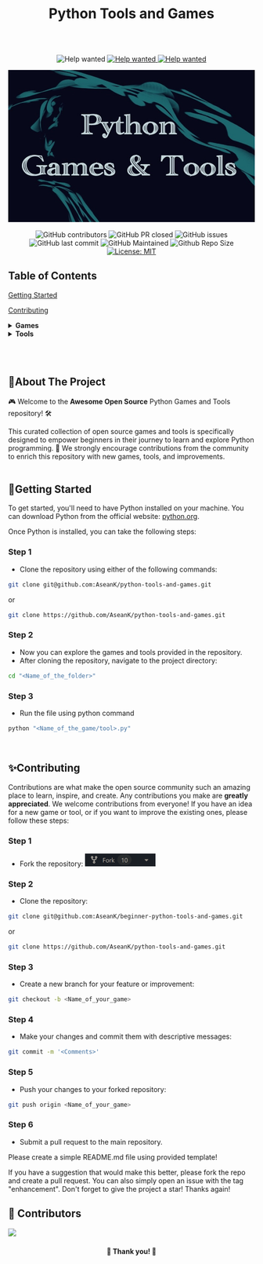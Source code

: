 <h1 align="center">Python Tools and Games</h1>
<br /><br />

<!----------------Badge-------------->

<div align="center">

<img src="https://img.shields.io/badge/Contribution welcome-blueviolet.svg?style=for-the-badge" alt="Help wanted" /> <a href="https://github.com/AseanK/python-tools-and-games/issues" target="_blank">
<img src="https://img.shields.io/badge/Help wanted-fb07c8.svg?style=for-the-badge" alt="Help wanted" /> <a href="https://github.com/AseanK/python-tools-and-games/issues" target="_blank">
<img src="https://img.shields.io/badge/Open source-aqua.svg?style=for-the-badge" alt="Help wanted" /> <a href="https://github.com/AseanK/python-tools-and-games/issues" target="_blank">

</div>
<!----------------Badge END-------------->
  
<p align="center">
  <a href="https://github.com/AseanK/python-tools-and-games" target="_blank">
    <img src="images/mainLogo.jpg" width = "720px" height = "310px">
  </a>
</p>

  <!----------------Badge-------------->
<div align="center">
 
![GitHub contributors](https://img.shields.io/github/contributors/AseanK/python-tools-and-games?style=flat&color=blueviolet)
![GitHub PR closed](https://img.shields.io/github/issues-pr-closed-raw/AseanK/python-tools-and-games?style=flate&color=fb07c8)
![GitHub issues](https://img.shields.io/github/issues-raw/AseanK/python-tools-and-games?style=flate&color=aqua)
![GitHub last commit](https://img.shields.io/github/last-commit/AseanK/python-tools-and-games?style=flat&color=blueviolet)
![GitHub Maintained](https://img.shields.io/badge/maintained-yes-fb07c8.svg?style=flat)
![Github Repo Size](https://img.shields.io/github/repo-size/AseanK/python-tools-and-games?style=flat&color=aqua)
[![License: MIT](https://img.shields.io/badge/License-MIT-blueviolet.svg)](https://opensource.org/licenses/MIT)
</div>
  <!----------------Badge END-------------->

## Table of Contents

[Getting Started](#getting-started)

[Contributing](#contributing)

<details>
<summary><strong>Games</strong></summary>

- [Auction](/Games/auction)
- [BlackJack](/Games/black_jack)
- [Slot Machine](/Games/slot_machine)
- [Board filling game](/Games/board_filling_game)
- [US states guessing](/Games/state_guessing)
- [Minesweeper](/Games/minesweeper)
- [Hang Man](/Games/hangman)
- [Rock Paper Scissors](/Games/rock_paper_scissors)
- [Guess the number](/Games/guess_the_number)
- [Tic-Tac-Toe](/Games/tic_tac_toe)
- [Road crossing](/Games/road_crossing)
- [Pong](/Games/pong)
- [Turtle racing bet](/Games/turtle_racing_bet)
- [Snake game](/Games/snake_game)
- [Etch A Sketch](/Games/etch_a_sketch)
- [CompSci Quiz](/Games/comp_sci_quiz)
- [Treasure Island](Games/treasure_Island)
- [Pizza Palour](Games/pizza_palour)
- [Checkers](Games/checkers)
- [General Quiz Game](<Games/General Quiz Game>)
- [Ludo King](Games/ludo_king)

</details>

<details>
<summary><strong>Tools</strong></summary>

- [Encoding](/Tools/encoding)
- [Calculator](/Tools/calculator)
- [NATO Alphabet Translator](/Tools/NATO_alphabet_translator)
- [Distance Conversion Calculator](/Tools/distance_calculator)
- [Pomodoro Timer](/Tools/pomodoro_timer)
- [Kanye Says...](/Tools/kanye_says)
- [Cookie Macro](/Tools/cookie_macro)
- [QRcode Generator](/Tools/qrcode_gen)
- [Tip Calculator](/Tools/tip_calculator)
- [Auto WiFi Check](/Tools/AutoWiFiCheck)
- [PDF Merge](Tools/merge_pdf)
- [Text Summarizer](Tools/text_summarizer)

</details>

<br /><br />

## 👀About The Project

🎮 Welcome to the **Awesome Open Source** Python Games and Tools repository! 🛠️

This curated collection of open source games and tools is specifically designed to empower beginners in their journey to learn and explore Python programming. 🌟 We strongly encourage contributions from the community to enrich this repository with new games, tools, and improvements.
<br /><br />

## 🍄Getting Started

To get started, you'll need to have Python installed on your machine. You can download Python from the official website: [python.org](https://www.python.org/).

Once Python is installed, you can take the following steps:

### Step 1

- Clone the repository using either of the following commands:

```bash
git clone git@github.com:AseanK/python-tools-and-games.git
```

or

```bash
git clone https://github.com/AseanK/python-tools-and-games.git
```

### Step 2

- Now you can explore the games and tools provided in the repository.
- After cloning the repository, navigate to the project directory:

```bash
cd "<Name_of_the_folder>"
```

### Step 3

- Run the file using python command

```bash
python "<Name_of_the_game/tool>.py"
```

<br />

## ✨Contributing

Contributions are what make the open source community such an amazing place to learn, inspire, and create. Any contributions you make are **greatly appreciated**.
We welcome contributions from everyone! If you have an idea for a new game or tool, or if you want to improve the existing ones, please follow these steps:

### Step 1

- Fork the repository:
  <img src="/images/fork.png" width="144" height="26">

### Step 2

- Clone the repository:

```bash
git clone git@github.com:AseanK/beginner-python-tools-and-games.git
```

or

```bash
git clone https://github.com/AseanK/python-tools-and-games.git
```

### Step 3

- Create a new branch for your feature or improvement:

```bash
git checkout -b <Name_of_your_game>
```

### Step 4

- Make your changes and commit them with descriptive messages:

```bash
git commit -m '<Comments>'
```

### Step 5

- Push your changes to your forked repository:

```bash
git push origin <Name_of_your_game>
```

### Step 6

- Submit a pull request to the main repository.
  <br />

Please create a simple README.md file using provided template!

If you have a suggestion that would make this better, please fork the repo and create a pull request. You can also simply open an issue with the tag "enhancement".
Don't forget to give the project a star! Thanks again!

## :raised_hands: Contributors

<a href="https://github.com/AseanK/python-tools-and-games/graphs/contributors">
  <img src="https://contrib.rocks/image?repo=AseanK/python-tools-and-games" />
</a>

<br />
<h4 align="center"> 🙏 Thank you! 🙏 </h4>
